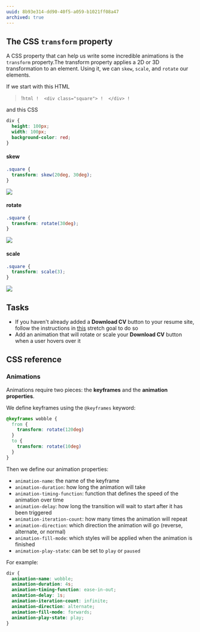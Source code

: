 ```yaml
---
uuid: 8b93e314-dd90-40f5-a059-b1021ff08a47
archived: true
---
```


## The CSS `transform` property

A CSS property that can help us write some incredible animations is the `transform` property.The transform property applies a 2D or 3D transformation to an element. Using it, we can `skew`, `scale`, and `rotate` our elements.

If we start with this HTML

>!```html
>!  <div class="square">
>!  </div>
>!```

and this CSS
```css
div {
  height: 100px;
  width: 100px;
  background-color: red;
}
```


#### skew

```css
.square {
  transform: skew(20deg, 30deg);
}
```

![](https://cl.ly/360F1a3Q1P2D/Image%202017-10-01%20at%206.34.14%20PM.png)

#### rotate

```css
.square {
  transform: rotate(30deg);
}
```

![](https://cl.ly/3x072d120l2z/Image%202017-10-01%20at%206.34.43%20PM.png)

#### scale

```css
.square {
  transform: scale(3);
}
```

![](https://cl.ly/0s2123303B1a/Screen%20Recording%202017-10-01%20at%2006.36%20PM.gif)

## Tasks

- If you haven't already added a **Download CV** button to your resume site, follow the instructions in [this](/872f1868-83fa-4e85-90ad-e9c2e67bec6c) stretch goal to do so
- Add an animation that will rotate or scale your **Download CV** button when a user hovers over it


## CSS reference

### Animations

Animations require two pieces: the **keyframes** and the **animation properties**.

We define keyframes using the `@keyframes` keyword:

```css
@keyframes wobble {
  from {
    transform: rotate(120deg)
  }
  to {
    transform: rotate(10deg)
  }
}
```

Then we define our animation properties:

- `animation-name`: the name of the keyframe
- `animation-duration`: how long the animation will take
- `animation-timing-function`: function that defines the speed of the animation over time
- `animation-delay`: how long the transition will wait to start after it has been triggered
- `animation-iteration-count`: how many times the animation will repeat
- `animation-direction`: which direction the animation will go (reverse, alternate, or normal)
- `animation-fill-mode`: which styles will be applied when the animation is finished
- `animation-play-state`: can be set to `play` or `paused`

For example:

```css
div {
  animation-name: wobble;
  animation-duration: 4s;
  animation-timing-function: ease-in-out;
  animation-delay: 1s;
  animation-iteration-count: infinite;
  animation-direction: alternate;
  animation-fill-mode: forwards;
  animation-play-state: play;
}
```
